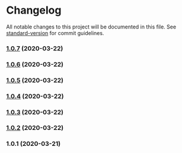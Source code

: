 # Changelog

All notable changes to this project will be documented in this file. See [standard-version](https://github.com/conventional-changelog/standard-version) for commit guidelines.

### [1.0.7](https://github.com/pirony/particles.js-es/compare/v1.0.6...v1.0.7) (2020-03-22)

### [1.0.6](https://github.com/pirony/particles.js-es/compare/v1.0.5...v1.0.6) (2020-03-22)

### [1.0.5](https://github.com/pirony/particles.js-es/compare/v1.0.4...v1.0.5) (2020-03-22)

### [1.0.4](https://github.com/pirony/particles.js-es/compare/v1.0.3...v1.0.4) (2020-03-22)

### [1.0.3](https://github.com/pirony/particles.js-es/compare/v1.0.2...v1.0.3) (2020-03-22)

### [1.0.2](https://github.com/pirony/particles.js-es/compare/v1.0.1...v1.0.2) (2020-03-22)

### 1.0.1 (2020-03-21)
